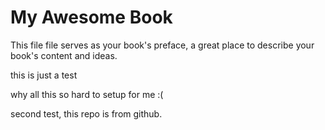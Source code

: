 My Awesome Book
=======

This file file serves as your book's preface, a great place to describe your book's content and ideas.

this is just a test

why all this so hard to setup for me :(

second test, this repo is from github.